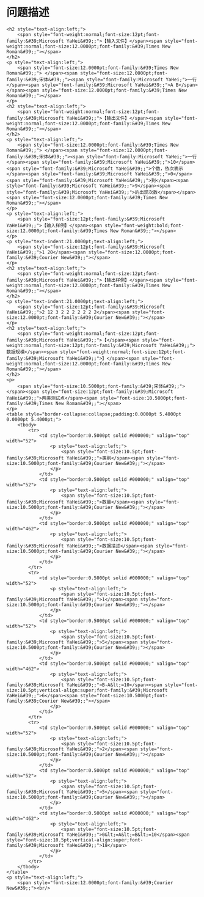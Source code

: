 

# 问题描述


	<h2 style="text-align:left;">
		<span style="font-weight:normal;font-size:12pt;font-family:&#39;Microsoft YaHei&#39;;">【输入文件】</span><span style="font-weight:normal;font-size:12.0000pt;font-family:&#39;Times New Roman&#39;;"></span> 
	</h2>
	<p style="text-align:left;">
		<span style="font-size:12.0000pt;font-family:&#39;Times New Roman&#39;;"> </span><span style="font-size:12.0000pt;font-family:&#39;宋体&#39;;"><span style="font-family:Microsoft YaHei;">一行</span><span style="font-family:&#39;Microsoft YaHei&#39;;">A B</span></span><span style="font-size:12.0000pt;font-family:&#39;Times New Roman&#39;;"></span> 
	</p>
	<h2 style="text-align:left;">
		<span style="font-weight:normal;font-size:12pt;font-family:&#39;Microsoft YaHei&#39;;">【输出文件】</span><span style="font-weight:normal;font-size:12.0000pt;font-family:&#39;Times New Roman&#39;;"></span> 
	</h2>
	<p style="text-align:left;">
		<span style="font-size:12.0000pt;font-family:&#39;Times New Roman&#39;;"> </span><span style="font-size:12.0000pt;font-family:&#39;宋体&#39;;"><span style="font-family:Microsoft YaHei;">一行</span><span style="font-family:&#39;Microsoft YaHei&#39;;">10</span><span style="font-family:&#39;Microsoft YaHei&#39;;">个数，依次表示</span><span style="font-family:&#39;Microsoft YaHei&#39;;">0</span><span style="font-family:&#39;Microsoft YaHei&#39;;">到</span><span style="font-family:&#39;Microsoft YaHei&#39;;">9</span><span style="font-family:&#39;Microsoft YaHei&#39;;">的出现次数</span></span><span style="font-size:12.0000pt;font-family:&#39;Times New Roman&#39;;"></span> 
	</p>
	<p style="text-align:left;">
		<span style="font-size:12pt;font-family:&#39;Microsoft YaHei&#39;;">【输入样例】</span><span style="font-weight:bold;font-size:12.0000pt;font-family:&#39;Times New Roman&#39;;"></span> 
	</p>
	<p style="text-indent:21.0000pt;text-align:left;">
		<span style="font-size:12pt;font-family:&#39;Microsoft YaHei&#39;;">1 20</span><span style="font-size:12.0000pt;font-family:&#39;Courier New&#39;;"></span> 
	</p>
	<h2 style="text-align:left;">
		<span style="font-weight:normal;font-size:12pt;font-family:&#39;Microsoft YaHei&#39;;">【输出样例】</span><span style="font-weight:normal;font-size:12.0000pt;font-family:&#39;Times New Roman&#39;;"></span> 
	</h2>
	<p style="text-indent:21.0000pt;text-align:left;">
		<span style="font-size:12pt;font-family:&#39;Microsoft YaHei&#39;;">2 12 3 2 2 2 2 2 2 2</span><span style="font-size:12.0000pt;font-family:&#39;Courier New&#39;;"></span> 
	</p>
	<h2 style="text-align:left;">
		<span style="font-weight:normal;font-size:12pt;font-family:&#39;Microsoft YaHei&#39;;">【</span><span style="font-weight:normal;font-size:12pt;font-family:&#39;Microsoft YaHei&#39;;">数据规模</span><span style="font-weight:normal;font-size:12pt;font-family:&#39;Microsoft YaHei&#39;;">】</span><span style="font-weight:normal;font-size:12.0000pt;font-family:&#39;Times New Roman&#39;;"></span> 
	</h2>
	<p>
		<span style="font-size:10.5000pt;font-family:&#39;宋体&#39;;"> </span><span style="font-size:12pt;font-family:&#39;Microsoft YaHei&#39;;">两类测试点</span><span style="font-size:10.5000pt;font-family:&#39;Times New Roman&#39;;"></span> 
	</p>
	<table style="border-collapse:collapse;padding:0.0000pt 5.4000pt 0.0000pt 5.4000pt;">
		<tbody>
			<tr>
				<td style="border:0.5000pt solid #000000;" valign="top" width="52">
					<p style="text-align:left;">
						<span style="font-size:10.5pt;font-family:&#39;Microsoft YaHei&#39;;">类别</span><span style="font-size:10.5000pt;font-family:&#39;Courier New&#39;;"></span> 
					</p>
				</td>
				<td style="border:0.5000pt solid #000000;" valign="top" width="52">
					<p style="text-align:left;">
						<span style="font-size:10.5pt;font-family:&#39;Microsoft YaHei&#39;;">数量</span><span style="font-size:10.5000pt;font-family:&#39;Courier New&#39;;"></span> 
					</p>
				</td>
				<td style="border:0.5000pt solid #000000;" valign="top" width="462">
					<p style="text-align:left;">
						<span style="font-size:10.5pt;font-family:&#39;Microsoft YaHei&#39;;">数据描述</span><span style="font-size:10.5000pt;font-family:&#39;Courier New&#39;;"></span> 
					</p>
				</td>
			</tr>
			<tr>
				<td style="border:0.5000pt solid #000000;" valign="top" width="52">
					<p style="text-align:left;">
						<span style="font-size:10.5pt;font-family:&#39;Microsoft YaHei&#39;;">1</span><span style="font-size:10.5000pt;font-family:&#39;Courier New&#39;;"></span> 
					</p>
				</td>
				<td style="border:0.5000pt solid #000000;" valign="top" width="52">
					<p style="text-align:left;">
						<span style="font-size:10.5pt;font-family:&#39;Microsoft YaHei&#39;;">5</span><span style="font-size:10.5000pt;font-family:&#39;Courier New&#39;;"></span> 
					</p>
				</td>
				<td style="border:0.5000pt solid #000000;" valign="top" width="462">
					<p style="text-align:left;">
						<span style="font-size:10.5pt;font-family:&#39;Microsoft YaHei&#39;;">B-A&lt;=10</span><span style="font-size:10.5pt;vertical-align:super;font-family:&#39;Microsoft YaHei&#39;;">6</span><span style="font-size:10.5000pt;font-family:&#39;Courier New&#39;;"></span> 
					</p>
				</td>
			</tr>
			<tr>
				<td style="border:0.5000pt solid #000000;" valign="top" width="52">
					<p style="text-align:left;">
						<span style="font-size:10.5pt;font-family:&#39;Microsoft YaHei&#39;;">2</span><span style="font-size:10.5000pt;font-family:&#39;Courier New&#39;;"></span> 
					</p>
				</td>
				<td style="border:0.5000pt solid #000000;" valign="top" width="52">
					<p style="text-align:left;">
						<span style="font-size:10.5pt;font-family:&#39;Microsoft YaHei&#39;;">5</span><span style="font-size:10.5000pt;font-family:&#39;Courier New&#39;;"></span> 
					</p>
				</td>
				<td style="border:0.5000pt solid #000000;" valign="top" width="462">
					<p style="text-align:left;">
						<span style="font-size:10.5pt;font-family:&#39;Microsoft YaHei&#39;;">0&lt;=A&lt;=B&lt;=10</span><span style="font-size:10.5pt;vertical-align:super;font-family:&#39;Microsoft YaHei&#39;;">18</span>
					</p>
				</td>
			</tr>
		</tbody>
	</table>
	<p style="text-align:left;">
		<span style="font-size:12.0000pt;font-family:&#39;Courier New&#39;;"><br/>
</span> 
	</p>
</div>
